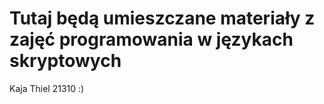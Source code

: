 # Tutaj będą umieszczane materiały z zajęć programowania w językach skryptowych
Kaja Thiel 21310 :)


